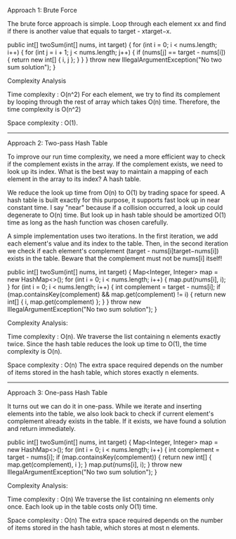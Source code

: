 Approach 1: Brute Force

The brute force approach is simple. 
Loop through each element xx and find if there is another value that equals to target - xtarget−x.


public int[] twoSum(int[] nums, int target) {
    for (int i = 0; i < nums.length; i++) {
        for (int j = i + 1; j < nums.length; j++) {
            if (nums[j] == target - nums[i]) {
                return new int[] { i, j };
            }
        }
    }
    throw new IllegalArgumentException("No two sum solution");
}


Complexity Analysis

Time complexity : O(n^2)
For each element, we try to find its complement by looping through the rest of array which takes O(n) time.
Therefore, the time complexity is O(n^2)

Space complexity : O(1).

*****************************************************************************************************************************

Approach 2: Two-pass Hash Table

To improve our run time complexity, we need a more efficient way to check if the complement exists in the array. 
If the complement exists, we need to look up its index. 
What is the best way to maintain a mapping of each element in the array to its index? A hash table.

We reduce the look up time from O(n) to O(1) by trading space for speed. 
A hash table is built exactly for this purpose, it supports fast look up in near constant time.
I say "near" because if a collision occurred, a look up could degenerate to O(n) time. 
But look up in hash table should be amortized O(1) time as long as the hash function was chosen carefully.

A simple implementation uses two iterations. In the first iteration, we add each element's value and its index to the table.
Then, in the second iteration we check if each element's complement (target - nums[i]target−nums[i]) exists in the table. 
Beware that the complement must not be nums[i] itself!


public int[] twoSum(int[] nums, int target) {
    Map<Integer, Integer> map = new HashMap<>();
    for (int i = 0; i < nums.length; i++) {
        map.put(nums[i], i);
    }
    for (int i = 0; i < nums.length; i++) {
        int complement = target - nums[i];
        if (map.containsKey(complement) && map.get(complement) != i) {
            return new int[] { i, map.get(complement) };
        }
    }
    throw new IllegalArgumentException("No two sum solution");
}


Complexity Analysis:

Time complexity : O(n). 
We traverse the list containing n elements exactly twice.
Since the hash table reduces the look up time to O(1), the time complexity is O(n).

Space complexity : O(n)
The extra space required depends on the number of items stored in the hash table, which stores exactly n elements.

*****************************************************************************************************************************************
Approach 3: One-pass Hash Table

It turns out we can do it in one-pass.
While we iterate and inserting elements into the table, we also look back to check if current element's complement already exists in the table.
If it exists, we have found a solution and return immediately.

public int[] twoSum(int[] nums, int target) {
    Map<Integer, Integer> map = new HashMap<>();
    for (int i = 0; i < nums.length; i++) {
        int complement = target - nums[i];
        if (map.containsKey(complement)) {
            return new int[] { map.get(complement), i };
        }
        map.put(nums[i], i);
    }
    throw new IllegalArgumentException("No two sum solution");
}


Complexity Analysis:

Time complexity : O(n)
We traverse the list containing nn elements only once. Each look up in the table costs only O(1) time.

Space complexity : O(n)
The extra space required depends on the number of items stored in the hash table, which stores at most n elements.

